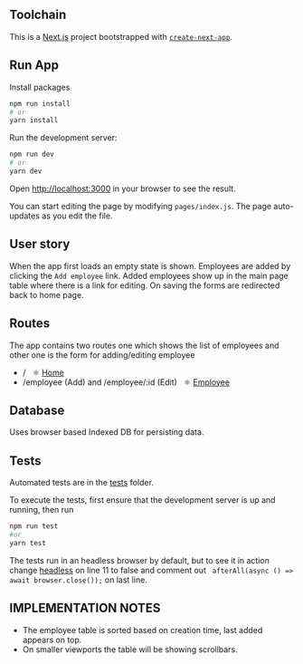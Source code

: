 ## Toolchain

This is a [Next.js](https://nextjs.org/) project bootstrapped with [`create-next-app`](https://github.com/vercel/next.js/tree/canary/packages/create-next-app).

## Run App

Install packages

```bash
npm run install
# or
yarn install
```

Run the development server:

```bash
npm run dev
# or
yarn dev
```

Open [http://localhost:3000](http://localhost:3000) in your browser to see the result.

You can start editing the page by modifying `pages/index.js`. The page auto-updates as you edit the file.

## User story

When the app first loads an empty state is shown. Employees are added by clicking the `Add employee` link. Added employees show up in the main page table where there is a link for editing. On saving the forms are redirected back to home page.

## Routes

The app contains two routes one which shows the list of employees and other one is the form for adding/editing employee

- / &nbsp; ⚛️ [Home](pages/index.js)
- /employee (Add) and /employee/:id (Edit) &nbsp; ⚛️ [Employee](pages/employee/[[...id]].js)

## Database

Uses browser based Indexed DB for persisting data.

## Tests

Automated tests are in the [tests](tests/index.test.js) folder.

To execute the tests, first ensure that the development server is up and running, then run

```bash
npm run test
#or
yarn test
```

The tests run in an headless browser by default, but to see it in action change [headless](tests/index.test.js#L17) on line 11 to false and comment out ` afterAll(async () => await browser.close());` on last line.

## IMPLEMENTATION NOTES

- The employee table is sorted based on creation time, last added appears on top.
- On smaller viewports the table will be showing scrollbars.
